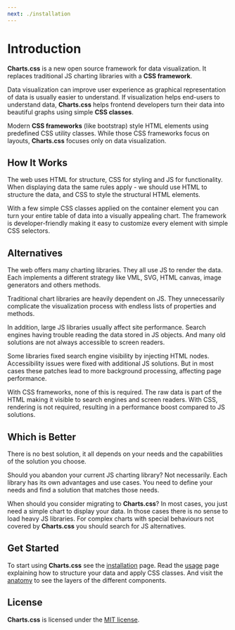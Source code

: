 ```yaml
---
next: ./installation
---
```


# Introduction

**Charts.css** is a new open source framework for data visualization. It replaces traditional JS charting libraries with a **CSS framework**.

Data visualization can improve user experience as graphical representation of data is usually easier to understand. If visualization helps end-users to understand data, **Charts.css** helps frontend developers turn their data into beautiful graphs using simple **CSS classes**.

Modern **CSS frameworks** (like bootstrap) style HTML elements using predefined CSS utility classes. While those CSS frameworks focus on layouts, **Charts.css** focuses only on data visualization.

## How It Works

The web uses HTML for structure, CSS for styling and JS for functionality. When displaying data the same rules apply - we should use HTML to structure the data, and CSS to style the structural HTML elements.

With a few simple CSS classes applied on the container element you can turn your entire table of data into a visually appealing chart. The framework is developer-friendly making it easy to customize every element with simple CSS selectors.

## Alternatives

The web offers many charting libraries. They all use JS to render the data. Each implements a different strategy like VML, SVG, HTML canvas, image generators and others methods.

Traditional chart libraries are heavily dependent on JS. They unnecessarily complicate the visualization process with endless lists of properties and methods.

In addition, large JS libraries usually affect site performance. Search engines having trouble reading the data stored in JS objects. And many old solutions are not always accessible to screen readers.

Some libraries fixed search engine visibility by injecting HTML nodes. Accessibility issues were fixed with additional JS solutions. But in most cases these patches lead to more background processing, affecting page performance.

With CSS frameworks, none of this is required. The raw data is part of the HTML making it visible to search engines and screen readers. With CSS, rendering is not required, resulting in a performance boost compared to JS solutions.

## Which is Better

There is no best solution, it all depends on your needs and the capabilities of the solution you choose.

Should you abandon your current JS charting library? Not necessarily. Each library has its own advantages and use cases. You need to define your needs and find a solution that matches those needs.

When should you consider migrating to **Charts.css**? In most cases, you just need a simple chart to display your data. In those cases there is no sense to load heavy JS libraries. For complex charts with special behaviours not covered by **Charts.css** you should search for JS alternatives. 

## Get Started

To start using **Charts.css** see the [installation](/docs/installation/) page. Read the [usage](/docs/usage/) page explaining how to structure your data and apply CSS classes. And visit the [anatomy](/docs/anatomy/) to see the layers of the different components.

## License

**Charts.css** is licensed under the [MIT license](https://opensource.org/licenses/MIT). 
